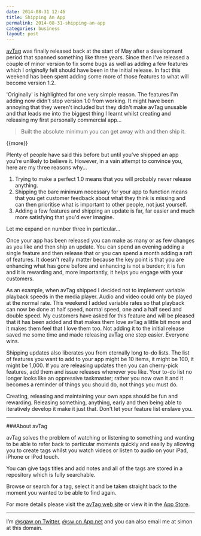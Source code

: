 ```yaml
---
date: 2014-08-31 12:46
title: Shipping An App
permalink: 2014-08-31-shipping-an-app
categories: business
layout: post
---
```


[avTag](#avtag) was finally released back at the start of May after a development period that spanned something like three years. Since then I've released a couple of minor version to fix some bugs as well as adding a few features which I _originally_ felt should have been in the initial release. In fact this weekend has been spent adding some more of those features to what will become version 1.2.

'Originally' is highlighted for one very simple reason. The features I'm adding now didn't stop version 1.0 from working. It might have been annoying that they weren't included but they didn't make avTag unusable and that leads me into the biggest thing I learnt whilst creating and releasing my first personally commercial app...

> Built the absolute minimum you can get away with and then ship it.

{{more}}

Plenty of people have said this before but until you've shipped an app you're unlikely to believe it. However, in a vain attempt to convince you, here are my three reasons why...

1. Trying to make a perfect 1.0 means that you will probably never release anything. 
2. Shipping the bare minimum necessary for your app to function means that you get customer feedback about what they think is missing and can then prioritise what is important to other people, not just yourself.
3. Adding a few features and shipping an update is far, far easier and much more satisfying that you'd ever imagine.

Let me expand on number three in particular...

Once your app has been released you can make as many or as few changes as you like and then ship an update. You can spend an evening adding a single feature and then release that or you can spend a month adding a raft of features. It doesn't really matter because the key point is that you are enhancing what has gone before and enhancing is not a burden; it is fun and it is rewarding and, more importantly, it helps you engage with your customers.

As an example, when avTag shipped I decided not to implement variable playback speeds in the media player. Audio and video could only be played at the normal rate. This weekend I added variable rates so that playback can now be done at half speed, normal speed, one and a half seed and double speed. My customers have asked for this feature and will be pleased that it has been added and that makes them love avTag a little bit more and it makes them feel that I love them too. Not adding it to the initial release saved me some time and made releasing avTag one step easier. Everyone wins.

Shipping updates also liberates you from eternally long to-do lists. The list of features you want to add to your app might be 10 items, it might be 100, it might be 1,000. If you are releasing updates then you can cherry-pick features, add them and issue releases whenever you like. Your to-do list no longer looks like an oppressive taskmaster; rather you now own it and it becomes a reminder of things you should do, not things you must do.

Creating, releasing and maintaining your own apps should be fun and rewarding. Releasing something, anything, early and then being able to iteratively develop it make it just that. Don't let your feature list enslave you.
 
 ---

###About avTag

<a id="avtag"></a>avTag solves the problem of watching or listening to something and wanting to be able to refer back to particular moments quickly and easily by allowing you to create tags whilst you watch videos or listen to audio on your iPad, iPhone or iPod touch.

You can give tags titles and add notes and all of the tags are stored in a repository which is fully searchable.

Browse or search for a tag, select it and be taken straight back to the moment you wanted to be able to find again.

For more details please visit the [avTag web site](http://avtag.it) or view it in the 
[App Store](https://itunes.apple.com/gb/app/avtag-tag-your-media-files/id490402860?mt=8&uo=4&at=10lGfq).

---

I’m [@sgaw on Twitter](http://twitter.com/sgaw), [@sw on App.net](https://alpha.app.net/sw) and you can also email me at simon at this domain.